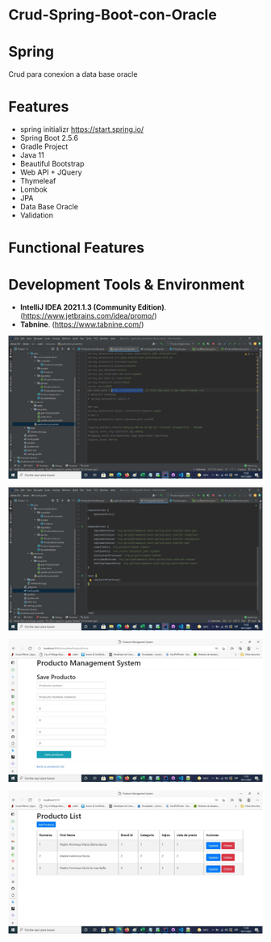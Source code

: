 # Crud-Spring-Boot-con-Oracle

# Spring
Crud para conexion a data base oracle


# Features

- spring initializr    https://start.spring.io/
- Spring Boot 2.5.6 
- Gradle Project
- Java 11
- Beautiful Bootstrap
- Web API + JQuery
- Thymeleaf
- Lombok
- JPA
- Data Base Oracle
- Validation


# Functional Features


# Development Tools & Environment

- **IntelliJ IDEA 2021.1.3 (Community Edition)**. (https://www.jetbrains.com/idea/promo/) 
- **Tabnine**. (https://www.tabnine.com/)


![inventory](https://github.com/choquidownn25/Crud-Spring-Boot-con-Oracle/blob/main/src/Conexion.jpg)

![inventory](https://github.com/choquidownn25/Crud-Spring-Boot-con-Oracle/blob/main/src/Gradle.jpg)



![inventory](https://github.com/choquidownn25/Crud-Spring-Boot-con-Oracle/blob/main/src/Guardar.jpg)



![inventory](https://github.com/choquidownn25/Crud-Spring-Boot-con-Oracle/blob/main/src/InterfaceList.jpg)


